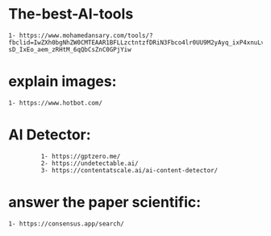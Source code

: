 # The-best-AI-tools

    1- https://www.mohamedansary.com/tools/?fbclid=IwZXh0bgNhZW0CMTEAAR1BFLLzctntzfDRiN3Fbco4lr0UU9M2yAyq_ixP4xnuLv42jim-sD_IxEo_aem_zRHtM_6qQbCsZnC0GPjYiw

# explain images:
    1- https://www.hotbot.com/

# AI Detector: 
             1- https://gptzero.me/
             2- https://undetectable.ai/
             3- https://contentatscale.ai/ai-content-detector/


# answer the paper scientific: 
    1- https://consensus.app/search/
